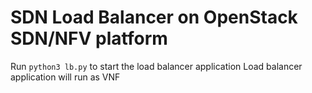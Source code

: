 # SDN Load Balancer on OpenStack SDN/NFV platform

Run `python3 lb.py` to start the load balancer application
Load balancer application will run as VNF